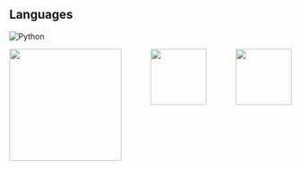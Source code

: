 



## Languages
![Python]([https://img.shields.io/badge/python-3670A0?style=for-the-badge&logo=python&logoColor=ffdd54](https://raw.githubusercontent.com/devicons/devicon/master/icons/python/python-original.svg))

<div style="display: flex; justify-content: space-between;">

  <a href="https://github.com/Edinbo">
    <img height="200" align="center" src="https://github-readme-streak-stats.herokuapp.com/?user=Edinbo&theme=dark&hide_border=false" />
  </a>
  <a href="https://github.com/Edinbo">
    <img height="100" align="center" src="https://github-contributor-stats.vercel.app/api?username=Edinbo&limit=5&theme=dark&combine_all_yearly_contributions=true" />
  </a>
  
  <a href="https://github.com/Edinbo">
    <img height="100" align="center" src="https://github-readme-stats.vercel.app/api/top-langs/?username=Edinbo&theme=dark&hide_border=false&include_all_commits=true&count_private=true&layout=compact" />
  </a>
</div>


